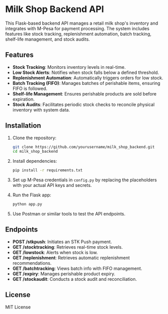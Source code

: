 # Milk Shop Backend API

This Flask-based backend API manages a retail milk shop's inventory and integrates with M-Pesa for payment processing. The system includes features like stock tracking, replenishment automation, batch tracking, shelf-life management, and stock audits.

## Features

- **Stock Tracking**: Monitors inventory levels in real-time.
- **Low Stock Alerts**: Notifies when stock falls below a defined threshold.
- **Replenishment Automation**: Automatically triggers orders for low stock.
- **Batch Tracking (FIFO)**: Manages batches of perishable items, ensuring FIFO is followed.
- **Shelf-life Management**: Ensures perishable products are sold before expiration.
- **Stock Audits**: Facilitates periodic stock checks to reconcile physical inventory with system data.

## Installation

1. Clone the repository:
    ```bash
    git clone https://github.com/yourusername/milk_shop_backend.git
    cd milk_shop_backend
    ```

2. Install dependencies:
    ```bash
    pip install -r requirements.txt
    ```

3. Set up M-Pesa credentials in `config.py` by replacing the placeholders with your actual API keys and secrets.

4. Run the Flask app:
    ```bash
    python app.py
    ```

5. Use Postman or similar tools to test the API endpoints.

## Endpoints

- **POST /stkpush**: Initiates an STK Push payment.
- **GET /stocktracking**: Retrieves real-time stock levels.
- **GET /lowstock**: Alerts when stock is low.
- **GET /replenishment**: Retrieves automatic replenishment recommendations.
- **GET /batchtracking**: Views batch info with FIFO management.
- **GET /expiry**: Manages perishable product expiry.
- **GET /stockaudit**: Conducts a stock audit and reconciliation.

## License

MIT License
